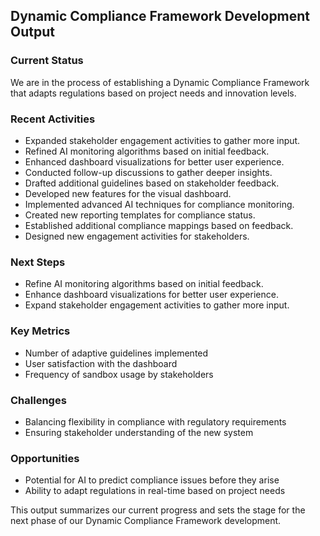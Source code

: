 

## Dynamic Compliance Framework Development Output

### Current Status
We are in the process of establishing a Dynamic Compliance Framework that adapts regulations based on project needs and innovation levels. 

### Recent Activities
- Expanded stakeholder engagement activities to gather more input.
- Refined AI monitoring algorithms based on initial feedback.
- Enhanced dashboard visualizations for better user experience.
- Conducted follow-up discussions to gather deeper insights.
- Drafted additional guidelines based on stakeholder feedback.
- Developed new features for the visual dashboard.
- Implemented advanced AI techniques for compliance monitoring.
- Created new reporting templates for compliance status.
- Established additional compliance mappings based on feedback.
- Designed new engagement activities for stakeholders.

### Next Steps
- Refine AI monitoring algorithms based on initial feedback.
- Enhance dashboard visualizations for better user experience.
- Expand stakeholder engagement activities to gather more input.

### Key Metrics
- Number of adaptive guidelines implemented
- User satisfaction with the dashboard
- Frequency of sandbox usage by stakeholders

### Challenges
- Balancing flexibility in compliance with regulatory requirements
- Ensuring stakeholder understanding of the new system

### Opportunities
- Potential for AI to predict compliance issues before they arise
- Ability to adapt regulations in real-time based on project needs

This output summarizes our current progress and sets the stage for the next phase of our Dynamic Compliance Framework development.